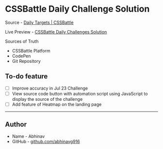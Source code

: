 # CSSBattle Daily Challenge Solution

Source - [Daily Targets | CSSBattle](https://cssbattle.dev/daily)

Live Preview - [CSSBattle Daily Challenges Solution](https://abhinavg916.github.io/css-battle-daily-challenges/)

Sources of Truth

-   CSSBattle Platform
-   CodePen
-   Git Repository

## To-do feature

-   [ ] Improve accuracy in Jul 23 Challenge
-   [ ] View source code button with automation script using JavaScript to display the source of the challenge
-   [ ] Add feature of Heatmap on the landing page

---

## Author

-   Name - Abhinav
-   GitHub - [github.com/abhinavg916](https://github.com/abhinavg916)
